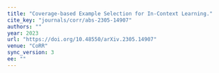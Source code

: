 ```yaml
---
title: "Coverage-based Example Selection for In-Context Learning."
cite_key: "journals/corr/abs-2305-14907"
authors: ""
year: 2023
url: "https://doi.org/10.48550/arXiv.2305.14907"
venue: "CoRR"
sync_version: 3
ee: ""
---
```

